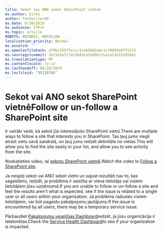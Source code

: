 ```yaml
---
title: Sekot vai ANO sekot SharePoint vietnē
ms.author: kirks
author: Techwriter40
ms.date: 6/20/2019
ms.audience: ITPro
ms.topic: article
ROBOTS: NOINDEX, NOFOLLOW
localization_priority: Normal
ms.assetid: ''
ms.openlocfilehash: a79bc2557feccc3ceb5b02a4c1c79093ddf31233
ms.sourcegitcommit: 2bc5a3a7cfdc2b43ea22dd41fea1a13e312d5de2
ms.translationtype: MT
ms.contentlocale: lv-LV
ms.lasthandoff: 06/20/2019
ms.locfileid: "35119765"
---
```

# <a name="follow-or-un-follow-a-sharepoint-site"></a><span data-ttu-id="05526-102">Sekot vai ANO sekot SharePoint vietnē</span><span class="sxs-lookup"><span data-stu-id="05526-102">Follow or un-follow a SharePoint site</span></span>

<span data-ttu-id="05526-103">Ir vairāki veidi, kā sekot jūs interesējošo SharePoint vietni.</span><span class="sxs-lookup"><span data-stu-id="05526-103">There are multiple ways to follow a site that interests you in SharePoint.</span></span> <span data-ttu-id="05526-104">Tas ļauj jums viegli atrast vietu savā sarakstā, un ļauj jums redzēt aktivitāte no vietas.</span><span class="sxs-lookup"><span data-stu-id="05526-104">This will allow you to find the site easily in your list, and allow you to see activity from the site.</span></span> 

<span data-ttu-id="05526-105">Noskatieties video, lai [sekotu SharePoint vietnē](https://support.office.com/en-us/article/Video-Follow-a-SharePoint-site-33DB6FA5-9528-45D7-BCC7-F9C1FAAACAE0).</span><span class="sxs-lookup"><span data-stu-id="05526-105">Watch the video to [Follow a SharePoint site](https://support.office.com/en-us/article/Video-Follow-a-SharePoint-site-33DB6FA5-9528-45D7-BCC7-F9C1FAAACAE0).</span></span> 

<span data-ttu-id="05526-106">Ja nespēj sekot vai ANO sekot vietni un sajust rezultāti nav to, kas sagaidāms, redzēt, ja problēma ir saistīta ar viena lietotāja vai visiem lietotājiem jūsu uzņēmumā.</span><span class="sxs-lookup"><span data-stu-id="05526-106">If you are unable to follow or un-follow a site and feel the results aren't what is expected, see if the issue is related to a single user or all users within your organization.</span></span> <span data-ttu-id="05526-107">Ja problēma radusies visiem lietotājiem, var būt pagaidu pakalpojumu jautājums.</span><span class="sxs-lookup"><span data-stu-id="05526-107">If the issue is encountered by all users, there may be a temporary service issue.</span></span> 

<span data-ttu-id="05526-108">Pārbaudiet [Pakalpojumu veselības Dashboard](https://admin.microsoft.com/AdminPortal/Home#/servicehealth)redzēt, ja jūsu organizācija ir ietekmētas.</span><span class="sxs-lookup"><span data-stu-id="05526-108">Check the [Service Health Dashboard](https://admin.microsoft.com/AdminPortal/Home#/servicehealth)to see if your organization is impacted.</span></span>
